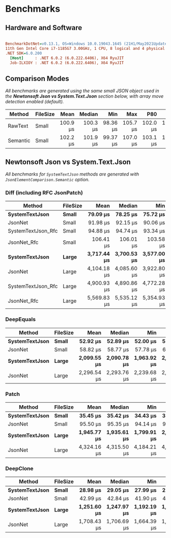 # Benchmarks

## Hardware and Software

``` ini

BenchmarkDotNet=v0.13.1, OS=Windows 10.0.19043.1645 (21H1/May2021Update)
11th Gen Intel Core i7-1185G7 3.00GHz, 1 CPU, 8 logical and 4 physical cores
.NET SDK=6.0.200
  [Host]     : .NET 6.0.2 (6.0.222.6406), X64 RyuJIT
  Job-ILXIOY : .NET 6.0.2 (6.0.222.6406), X64 RyuJIT


```

## Comparison Modes

_All benchmarks are generated using the same small JSON object used in the **Newtonsoft Json vs System.Text.Json** section below, with array move detection enabled (default)._

|   Method | FileSize |     Mean |   Median |      Min |      Max |      P80 |      P95 | Allocated |
|--------- |--------- |---------:|---------:|---------:|---------:|---------:|---------:|----------:|
|  RawText |    Small | 100.9 μs | 100.3 μs | 98.36 μs | 105.7 μs | 102.0 μs | 104.9 μs |     77 KB |
| Semantic |    Small | 102.2 μs | 101.9 μs | 99.37 μs | 107.0 μs | 103.1 μs | 105.6 μs |     76 KB |

## Newtonsoft Json vs System.Text.Json

_All benchmarks for `SystemTextJson` methods are generated with `JsonElementComparison.Semantic` option._

### Diff (including RFC JsonPatch)

|             Method | FileSize |        Mean |      Median |         Min |         Max |         P80 |         P95 | Allocated |
|------------------- |--------- |------------:|------------:|------------:|------------:|------------:|------------:|----------:|
|     **SystemTextJson** |    **Small** |    **79.09 μs** |    **78.25 μs** |    **75.72 μs** |    **84.89 μs** |    **81.91 μs** |    **84.16 μs** |     **66 KB** |
|            JsonNet |    Small |    91.98 μs |    92.15 μs |    90.06 μs |    94.50 μs |    92.77 μs |    93.78 μs |    132 KB |
| SystemTextJson_Rfc |    Small |    94.88 μs |    94.74 μs |    93.34 μs |    97.80 μs |    95.69 μs |    96.86 μs |     87 KB |
|        JsonNet_Rfc |    Small |   106.41 μs |   106.01 μs |   103.58 μs |   110.69 μs |   107.38 μs |   109.75 μs |    150 KB |
|     **SystemTextJson** |    **Large** | **3,717.44 μs** | **3,700.53 μs** | **3,577.00 μs** | **3,913.15 μs** | **3,766.22 μs** | **3,901.23 μs** |  **3,258 KB** |
|            JsonNet |    Large | 4,104.18 μs | 4,085.60 μs | 3,922.80 μs | 4,343.10 μs | 4,199.56 μs | 4,273.98 μs |  4,386 KB |
| SystemTextJson_Rfc |    Large | 4,900.93 μs | 4,890.86 μs | 4,772.28 μs | 5,128.16 μs | 4,958.30 μs | 5,021.94 μs |  4,561 KB |
|        JsonNet_Rfc |    Large | 5,569.83 μs | 5,535.12 μs | 5,354.93 μs | 5,976.46 μs | 5,682.46 μs | 5,822.63 μs |  6,147 KB |

### DeepEquals

|         Method | FileSize |        Mean |      Median |         Min |         Max |         P80 |         P95 | Allocated |
|--------------- |--------- |------------:|------------:|------------:|------------:|------------:|------------:|----------:|
| **SystemTextJson** |    **Small** |    **52.92 μs** |    **52.89 μs** |    **52.00 μs** |    **54.46 μs** |    **53.31 μs** |    **53.90 μs** |     **39 KB** |
|        JsonNet |    Small |    58.82 μs |    58.77 μs |    57.78 μs |    60.41 μs |    59.16 μs |    59.74 μs |     91 KB |
| **SystemTextJson** |    **Large** | **2,099.55 μs** | **2,090.78 μs** | **1,963.92 μs** | **2,302.56 μs** | **2,161.80 μs** | **2,223.10 μs** |  **1,631 KB** |
|        JsonNet |    Large | 2,296.54 μs | 2,293.76 μs | 2,239.68 μs | 2,393.52 μs | 2,323.09 μs | 2,378.88 μs |  2,426 KB |

### Patch

|         Method | FileSize |        Mean |      Median |         Min |         Max |         P80 |         P95 | Allocated |
|--------------- |--------- |------------:|------------:|------------:|------------:|------------:|------------:|----------:|
| **SystemTextJson** |    **Small** |    **35.45 μs** |    **35.42 μs** |    **34.43 μs** |    **36.97 μs** |    **35.86 μs** |    **36.52 μs** |     **35 KB** |
|        JsonNet |    Small |    95.50 μs |    95.35 μs |    94.14 μs |    97.36 μs |    96.28 μs |    96.70 μs |    162 KB |
| **SystemTextJson** |    **Large** | **1,945.77 μs** | **1,935.61 μs** | **1,799.91 μs** | **2,203.39 μs** | **2,047.02 μs** | **2,093.61 μs** |  **1,732 KB** |
|        JsonNet |    Large | 4,324.16 μs | 4,315.50 μs | 4,184.21 μs | 4,506.67 μs | 4,378.94 μs | 4,433.86 μs |  5,088 KB |

### DeepClone

|         Method | FileSize |        Mean |      Median |         Min |         Max |         P80 |         P95 | Allocated |
|--------------- |--------- |------------:|------------:|------------:|------------:|------------:|------------:|----------:|
| **SystemTextJson** |    **Small** |    **28.98 μs** |    **29.05 μs** |    **27.99 μs** |    **29.53 μs** |    **29.29 μs** |    **29.42 μs** |     **40 KB** |
|        JsonNet |    Small |    42.99 μs |    42.84 μs |    41.90 μs |    45.02 μs |    43.41 μs |    44.70 μs |     70 KB |
| **SystemTextJson** |    **Large** | **1,251.60 μs** | **1,247.97 μs** | **1,192.19 μs** | **1,323.97 μs** | **1,276.05 μs** | **1,310.40 μs** |  **1,675 KB** |
|        JsonNet |    Large | 1,708.43 μs | 1,706.69 μs | 1,664.39 μs | 1,783.04 μs | 1,731.47 μs | 1,759.00 μs |  2,128 KB |
